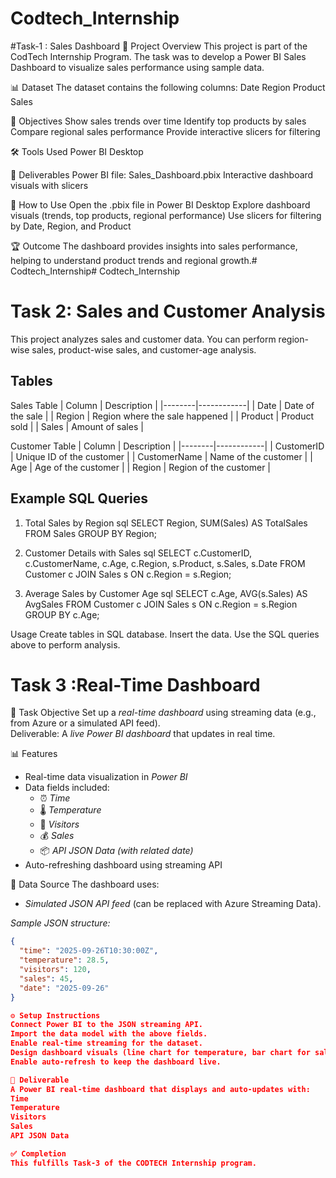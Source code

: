 # Codtech_Internship
#Task-1 : Sales Dashboard
📌 Project Overview
This project is part of the CodTech Internship Program.
The task was to develop a Power BI Sales Dashboard to visualize sales performance using sample data.

📊 Dataset
The dataset contains the following columns:
Date
Region
Product
Sales

🎯 Objectives
Show sales trends over time
Identify top products by sales
Compare regional sales performance
Provide interactive slicers for filtering

🛠️ Tools Used
Power BI Desktop

📁 Deliverables
Power BI file: Sales_Dashboard.pbix
Interactive dashboard visuals with slicers

🚀 How to Use
Open the .pbix file in Power BI Desktop
Explore dashboard visuals (trends, top products, regional performance)
Use slicers for filtering by Date, Region, and Product

🏆 Outcome
The dashboard provides insights into sales performance, helping to understand product trends and regional growth.# Codtech_Internship# Codtech_Internship



# Task 2: Sales and Customer Analysis
This project analyzes sales and customer data. 
You can perform region-wise sales, product-wise sales, and customer-age analysis.

## Tables
 Sales Table
| Column | Description |
|--------|------------|
| Date   | Date of the sale |
| Region | Region where the sale happened |
| Product | Product sold |
| Sales  | Amount of sales |

Customer Table
| Column | Description |
|--------|------------|
| CustomerID | Unique ID of the customer |
| CustomerName | Name of the customer |
| Age | Age of the customer |
| Region | Region of the customer |

## Example SQL Queries
1. Total Sales by Region
sql
SELECT Region, SUM(Sales) AS TotalSales
FROM Sales
GROUP BY Region;

2. Customer Details with Sales
sql
SELECT c.CustomerID, c.CustomerName, c.Age, c.Region, s.Product, s.Sales, s.Date
FROM Customer c
JOIN Sales s ON c.Region = s.Region;

3. Average Sales by Customer Age
sql
SELECT c.Age, AVG(s.Sales) AS AvgSales
FROM Customer c
JOIN Sales s ON c.Region = s.Region
GROUP BY c.Age;

Usage
Create tables in SQL database.
Insert the data.
Use the SQL queries above to perform analysis.



#  Task 3 :Real-Time Dashboard
📌 Task Objective
Set up a *real-time dashboard* using streaming data (e.g., from Azure or a simulated API feed).  
Deliverable: A *live Power BI dashboard* that updates in real time.  
 
📊 Features
- Real-time data visualization in *Power BI*  
- Data fields included:
  - ⏰ *Time*  
  - 🌡️ *Temperature*  
  - 👥 *Visitors*  
  - 💰 *Sales*  
  - 📦 *API JSON Data (with related date)*  
- Auto-refreshing dashboard using streaming API  

🔗 Data Source
The dashboard uses:
- *Simulated JSON API feed* (can be replaced with Azure Streaming Data).  

*Sample JSON structure:*
```json
{
  "time": "2025-09-26T10:30:00Z",
  "temperature": 28.5,
  "visitors": 120,
  "sales": 45,
  "date": "2025-09-26"
}

⚙️ Setup Instructions
Connect Power BI to the JSON streaming API.
Import the data model with the above fields.
Enable real-time streaming for the dataset.
Design dashboard visuals (line chart for temperature, bar chart for sales, card for visitors, etc.).
Enable auto-refresh to keep the dashboard live.

📌 Deliverable
A Power BI real-time dashboard that displays and auto-updates with:
Time
Temperature
Visitors
Sales
API JSON Data

✅ Completion
This fulfills Task-3 of the CODTECH Internship program.



